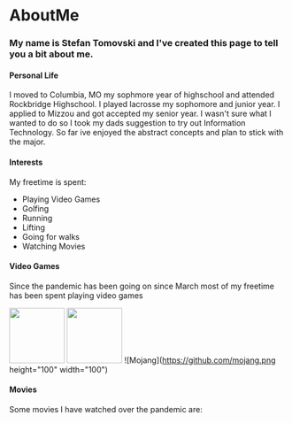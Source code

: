 # AboutMe

### My name is Stefan Tomovski and I've created this page to tell you a bit about me.

#### Personal Life

I moved to Columbia, MO my sophmore year of highschool and attended Rockbridge Highschool. I played lacrosse my sophomore and junior year. I applied to Mizzou and got accepted my senior year. I wasn't sure what I wanted to do so I took my dads suggestion to try out Information Technology. So far ive enjoyed the abstract concepts and plan to stick with the major.

#### Interests

My freetime is spent:
* Playing Video Games
* Golfing
* Running
* Lifting
* Going for walks
* Watching Movies

#### Video Games

Since the pandemic has been going on since March most of my freetime has been spent playing video games

<img src ="https://upload.wikimedia.org/wikipedia/en/5/51/Minecraft_cover.png" height="100" width="100"> <img src ="https://cdn.cloudflare.steamstatic.com/steam/apps/271590/header.jpg?t=1592866696" height="100" width="100"> ![Mojang](https://github.com/mojang.png height="100" width="100")

#### Movies

Some movies I have watched over the pandemic are:
